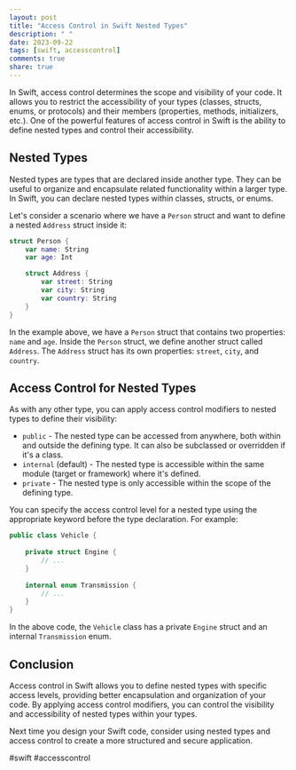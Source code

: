 ```yaml
---
layout: post
title: "Access Control in Swift Nested Types"
description: " "
date: 2023-09-22
tags: [swift, accesscontrol]
comments: true
share: true
---
```


In Swift, access control determines the scope and visibility of your code. It allows you to restrict the accessibility of your types (classes, structs, enums, or protocols) and their members (properties, methods, initializers, etc.). One of the powerful features of access control in Swift is the ability to define nested types and control their accessibility.

## Nested Types

Nested types are types that are declared inside another type. They can be useful to organize and encapsulate related functionality within a larger type. In Swift, you can declare nested types within classes, structs, or enums.

Let's consider a scenario where we have a `Person` struct and want to define a nested `Address` struct inside it:

```swift
struct Person {
    var name: String
    var age: Int

    struct Address {
        var street: String
        var city: String
        var country: String
    }
}
```

In the example above, we have a `Person` struct that contains two properties: `name` and `age`. Inside the `Person` struct, we define another struct called `Address`. The `Address` struct has its own properties: `street`, `city`, and `country`.

## Access Control for Nested Types

As with any other type, you can apply access control modifiers to nested types to define their visibility:

- `public` - The nested type can be accessed from anywhere, both within and outside the defining type. It can also be subclassed or overridden if it's a class.
- `internal` (default) - The nested type is accessible within the same module (target or framework) where it's defined.
- `private` - The nested type is only accessible within the scope of the defining type.

You can specify the access control level for a nested type using the appropriate keyword before the type declaration. For example:

```swift
public class Vehicle {
    
    private struct Engine {
        // ...
    }
    
    internal enum Transmission {
        // ...
    }
}
```

In the above code, the `Vehicle` class has a private `Engine` struct and an internal `Transmission` enum.

## Conclusion

Access control in Swift allows you to define nested types with specific access levels, providing better encapsulation and organization of your code. By applying access control modifiers, you can control the visibility and accessibility of nested types within your types.

Next time you design your Swift code, consider using nested types and access control to create a more structured and secure application.

#swift #accesscontrol